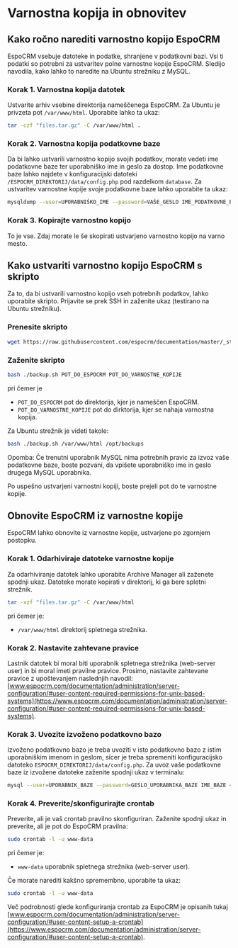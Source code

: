 # Varnostna kopija in obnovitev

## Kako ročno narediti varnostno kopijo EspoCRM

EspoCRM vsebuje datoteke in podatke, shranjene v podatkovni bazi. Vsi ti podatki so potrebni za ustvaritev polne varnostne kopije EspoCRM. Sledijo navodila, kako lahko to naredite na Ubuntu strežniku z MySQL.

### Korak 1. Varnostna kopija datotek

Ustvarite arhiv vsebine direktorija nameščenega EspoCRM. Za Ubuntu je privzeta pot `/var/www/html`. Uporabite lahko ta ukaz:

```bash
tar -czf "files.tar.gz" -C /var/www/html .
```

### Korak 2. Varnostna kopija podatkovne baze

Da bi lahko ustvarili varnostno kopijo svojih podatkov, morate vedeti ime podatkovne baze ter uporabniško ime in geslo za dostop. Ime podatkovne baze lahko najdete v konfiguracijski datoteki `/ESPOCRM_DIREKTORIJ/data/config.php` pod razdelkom `database`. Za ustvaritev varnostne kopije svoje podatkovne baze lahko uporabite ta ukaz:

```bash
mysqldump --user=UPORABNIŠKO_IME --password=VAŠE_GESLO IME_PODATKOVNE_BAZE > "db.sql"
```

### Korak 3. Kopirajte varnostno kopijo

To je vse. Zdaj morate le še skopirati ustvarjeno varnostno kopijo na varno mesto.


## Kako ustvariti varnostno kopijo EspoCRM s skripto

Za to, da bi ustvarili varnostno kopijo vseh potrebnih podatkov, lahko uporabite skripto. Prijavite se prek SSH in zaženite ukaz (testirano na Ubuntu strežniku).


### Prenesite skripto

```bash
wget https://raw.githubusercontent.com/espocrm/documentation/master/_static/scripts/backup.sh
```

### Zaženite skripto

```bash
bash ./backup.sh POT_DO_ESPOCRM POT_DO_VARNOSTNE_KOPIJE
```
pri čemer je
 * `POT_DO_ESPOCRM` pot do direktorija, kjer je nameščen EspoCRM.
 * `POT_DO_VARNOSTNE_KOPIJE` pot do dirktorija, kjer se nahaja varnostna kopija.

Za Ubuntu strežnik je videti takole:

```bash
bash ./backup.sh /var/www/html /opt/backups
```

Opomba: Če trenutni uporabnik MySQL nima potrebnih pravic za izvoz vaše podatkovne baze, boste pozvani, da vpišete uporabniško ime in geslo drugega MySQL uporabnika.

Po uspešno ustvarjeni varnostni kopiji, boste prejeli pot do te varnostne kopije.

## Obnovite EspoCRM iz varnostne kopije

EspoCRM lahko obnovite iz varnostne kopije, ustvarjene po zgornjem postopku.

### Korak 1. Odarhiviraje datoteke varnostne kopije

Za odarhiviranje datotek lahko uporabite Archive Manager ali zaženete spodnji ukaz. Datoteke morate kopirati v direktorij, ki ga bere spletni strežnik.

```bash
tar -xzf "files.tar.gz" -C /var/www/html
```
pri čemer je:
 * `/var/www/html` direktorij spletnega strežnika.

### Korak 2. Nastavite zahtevane pravice

Lastnik datotek bi moral biti uporabnik spletnega strežnika (web-server user) in bi moral imeti pravilne pravice. Prosimo, nastavite zahtevane pravice z upoštevanjem naslednjih navodil: [www.espocrm.com/documentation/administration/server-configuration/#user-content-required-permissions-for-unix-based-systems](https://www.espocrm.com/documentation/administration/server-configuration/#user-content-required-permissions-for-unix-based-systems).

### Korak 3. Uvozite izvoženo podatkovno bazo

Izvoženo podatkovno bazo je treba uvoziti v isto podatkovno bazo z istim uporabniškim imenom in geslom, sicer je treba spremeniti konfiguracijsko datoteko `ESPOCRM_DIREKTORIJ/data/config.php`. Za uvoz vaše podatkovne baze iz izvožene datoteke zaženite spodnji ukaz v terminalu:

```bash
mysql --user=UPORABNIK_BAZE --password=GESLO_UPORABNIKA_BAZE IME_BAZE < db.sql
```

### Korak 4. Preverite/skonfigurirajte crontab

Preverite, ali je vaš crontab pravilno skonfiguriran. Zaženite spodnji ukaz in preverite, ali je pot do EspoCRM pravilna:

```bash
sudo crontab -l -u www-data
```
pri čemer je:
 * `www-data` uporabnik spletnega strežnika (web-server user).

Če morate narediti kakšno spremembno, uporabite ta ukaz:

```bash
sudo crontab -l -u www-data
```

Več podrobnosti glede konfiguriranja crontab za EspoCRM je opisanih tukaj [www.espocrm.com/documentation/administration/server-configuration/#user-content-setup-a-crontab](https://www.espocrm.com/documentation/administration/server-configuration/#user-content-setup-a-crontab).

